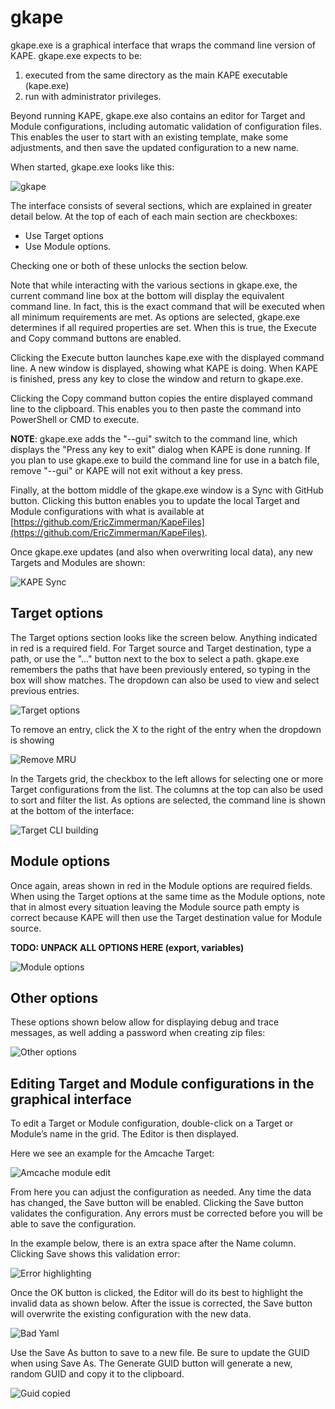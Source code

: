 # gkape

gkape.exe is a graphical interface that wraps the command line version of KAPE. gkape.exe expects to be:

1. executed from the same directory as the main KAPE executable (kape.exe)
2. run with administrator privileges.

Beyond running KAPE, gkape.exe also contains an editor for Target and Module configurations, including automatic validation of configuration files. This enables the user to start with an existing template, make some adjustments, and then save the updated configuration to a new name.

When started, gkape.exe looks like this:

![gkape](https://raw.githubusercontent.com/EricZimmerman/KapeDocs/master/Pictures/gkape.jpg)

The interface consists of several sections, which are explained in greater detail below. At the top of each of each main section are checkboxes: 

* Use Target options
* Use Module options. 

Checking one or both of these unlocks the section below.

Note that while interacting with the various sections in gkape.exe, the current command line box at the bottom will display the equivalent command line. In fact, this is the exact command that will be executed when all minimum requirements are met. As options are selected, gkape.exe determines if all required properties are set. When this is true, the Execute and Copy command buttons are enabled.

Clicking the Execute button launches kape.exe with the displayed command line. A new window is displayed, showing what KAPE is doing. When KAPE is finished, press any key to close the window and return to gkape.exe.

Clicking the Copy command button copies the entire displayed command line to the clipboard. This enables you to then paste the command into PowerShell or CMD to execute.

**NOTE**: gkape.exe adds the "--gui" switch to the command line, which displays the "Press any key to exit" dialog when KAPE is done running. If you plan to use gkape.exe to build the command line for use in a batch file, remove "--gui" or KAPE will not exit without a key press.

Finally, at the bottom middle of the gkape.exe window is a Sync with GitHub button. Clicking this button enables you to update the local Target and Module configurations with what is available at [https://github.com/EricZimmerman/KapeFiles](https://github.com/EricZimmerman/KapeFiles).

Once gkape.exe updates (and also when overwriting local data), any new Targets and Modules are shown:

![KAPE Sync](https://raw.githubusercontent.com/EricZimmerman/KapeDocs/master/Pictures/KapeSync.jpg)

## Target options
The Target options section looks like the screen below. Anything indicated in red is a required field. For Target source and Target destination, type a path, or use the "…" button next to the box to select a path. gkape.exe remembers the paths that have been previously entered, so typing in the box will show matches. The dropdown can also be used to view and select previous entries.

![Target options](https://raw.githubusercontent.com/EricZimmerman/KapeDocs/master/Pictures/TargetOptions.jpg)

To remove an entry, click the X to the right of the entry when the dropdown is showing

![Remove MRU](https://raw.githubusercontent.com/EricZimmerman/KapeDocs/master/Pictures/RemoveMru.jpg)

In the Targets grid, the checkbox to the left allows for selecting one or more Target configurations from the list. The columns at the top can also be used to sort and filter the list. As options are selected, the command line is shown at the bottom of the interface:

![Target CLI building](https://raw.githubusercontent.com/EricZimmerman/KapeDocs/master/Pictures/TargetCLIBuild.jpg)

## Module options
Once again, areas shown in red in the Module options are required fields. When using the Target options at the same time as the Module options, note that in almost every situation leaving the Module source path empty is correct because KAPE will then use the Target destination value for Module source.

**TODO: UNPACK ALL OPTIONS HERE (export, variables)**

![Module options](https://raw.githubusercontent.com/EricZimmerman/KapeDocs/master/Pictures/ModuleOptions.jpg)

## Other options
These options shown below allow for displaying debug and trace messages, as well adding a password when creating zip files:

![Other options](https://raw.githubusercontent.com/EricZimmerman/KapeDocs/master/Pictures/OtherOptions.jpg)

## Editing Target and Module configurations in the graphical interface
To edit a Target or Module configuration, double-click on a Target or Module’s name in the grid. The Editor is then displayed. 

Here we see an example for the Amcache Target:

![Amcache module edit](https://raw.githubusercontent.com/EricZimmerman/KapeDocs/master/Pictures/amcacheModEdit.jpg)

From here you can adjust the configuration as needed. Any time the data has changed, the Save button will be enabled. Clicking the Save button validates the configuration. Any errors must be corrected before you will be able to save the configuration. 

In the example below, there is an extra space after the Name column. Clicking Save shows this validation error:

![Error highlighting](https://raw.githubusercontent.com/EricZimmerman/KapeDocs/master/Pictures/ErrorHighlight.jpg)

Once the OK button is clicked, the Editor will do its best to highlight the invalid data as shown below. After the issue is corrected, the Save button will overwrite the existing configuration with the new data.

![Bad Yaml](https://raw.githubusercontent.com/EricZimmerman/KapeDocs/master/Pictures/BadYaml.jpg)

Use the Save As button to save to a new file. Be sure to update the GUID when using Save As. The Generate GUID button will generate a new, random GUID and copy it to the clipboard.

![Guid copied](https://raw.githubusercontent.com/EricZimmerman/KapeDocs/master/Pictures/guidcopy.jpg)


